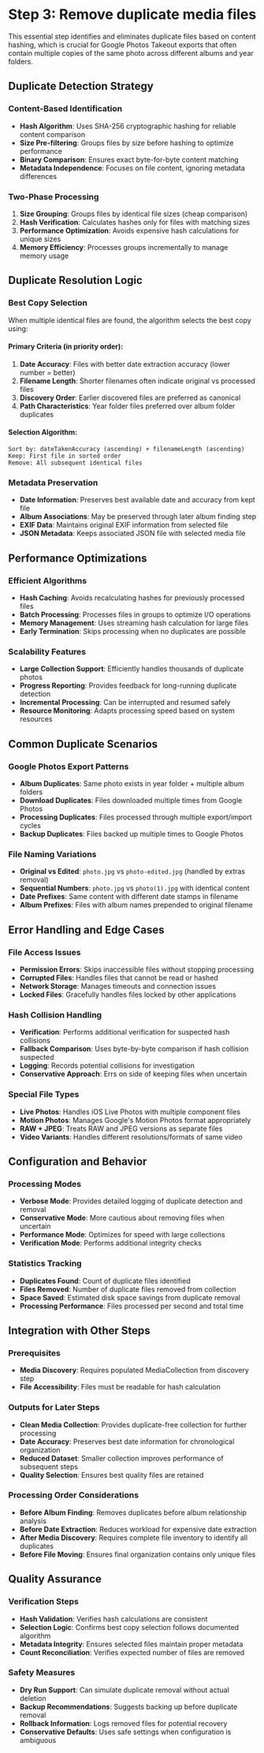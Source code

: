 # Step 3: Remove duplicate media files

This essential step identifies and eliminates duplicate files based on content hashing, which is crucial for Google Photos Takeout exports that often contain multiple copies of the same photo across different albums and year folders.

## Duplicate Detection Strategy

### Content-Based Identification
- **Hash Algorithm**: Uses SHA-256 cryptographic hashing for reliable content comparison
- **Size Pre-filtering**: Groups files by size before hashing to optimize performance
- **Binary Comparison**: Ensures exact byte-for-byte content matching
- **Metadata Independence**: Focuses on file content, ignoring metadata differences

### Two-Phase Processing
1. **Size Grouping**: Groups files by identical file sizes (cheap comparison)
2. **Hash Verification**: Calculates hashes only for files with matching sizes
3. **Performance Optimization**: Avoids expensive hash calculations for unique sizes
4. **Memory Efficiency**: Processes groups incrementally to manage memory usage

## Duplicate Resolution Logic

### Best Copy Selection
When multiple identical files are found, the algorithm selects the best copy using:

#### Primary Criteria (in priority order):
1. **Date Accuracy**: Files with better date extraction accuracy (lower number = better)
2. **Filename Length**: Shorter filenames often indicate original vs processed files
3. **Discovery Order**: Earlier discovered files are preferred as canonical
4. **Path Characteristics**: Year folder files preferred over album folder duplicates

#### Selection Algorithm:
```
Sort by: dateTakenAccuracy (ascending) + filenameLength (ascending)
Keep: First file in sorted order
Remove: All subsequent identical files
```

### Metadata Preservation
- **Date Information**: Preserves best available date and accuracy from kept file
- **Album Associations**: May be preserved through later album finding step
- **EXIF Data**: Maintains original EXIF information from selected file
- **JSON Metadata**: Keeps associated JSON file with selected media file

## Performance Optimizations

### Efficient Algorithms
- **Hash Caching**: Avoids recalculating hashes for previously processed files
- **Batch Processing**: Processes files in groups to optimize I/O operations
- **Memory Management**: Uses streaming hash calculation for large files
- **Early Termination**: Skips processing when no duplicates are possible

### Scalability Features
- **Large Collection Support**: Efficiently handles thousands of duplicate photos
- **Progress Reporting**: Provides feedback for long-running duplicate detection
- **Incremental Processing**: Can be interrupted and resumed safely
- **Resource Monitoring**: Adapts processing speed based on system resources

## Common Duplicate Scenarios

### Google Photos Export Patterns
- **Album Duplicates**: Same photo exists in year folder + multiple album folders
- **Download Duplicates**: Files downloaded multiple times from Google Photos
- **Processing Duplicates**: Files processed through multiple export/import cycles
- **Backup Duplicates**: Files backed up multiple times to Google Photos

### File Naming Variations
- **Original vs Edited**: `photo.jpg` vs `photo-edited.jpg` (handled by extras removal)
- **Sequential Numbers**: `photo.jpg` vs `photo(1).jpg` with identical content
- **Date Prefixes**: Same content with different date stamps in filename
- **Album Prefixes**: Files with album names prepended to original filename

## Error Handling and Edge Cases

### File Access Issues
- **Permission Errors**: Skips inaccessible files without stopping processing
- **Corrupted Files**: Handles files that cannot be read or hashed
- **Network Storage**: Manages timeouts and connection issues
- **Locked Files**: Gracefully handles files locked by other applications

### Hash Collision Handling
- **Verification**: Performs additional verification for suspected hash collisions
- **Fallback Comparison**: Uses byte-by-byte comparison if hash collision suspected
- **Logging**: Records potential collisions for investigation
- **Conservative Approach**: Errs on side of keeping files when uncertain

### Special File Types
- **Live Photos**: Handles iOS Live Photos with multiple component files
- **Motion Photos**: Manages Google's Motion Photos format appropriately
- **RAW + JPEG**: Treats RAW and JPEG versions as separate files
- **Video Variants**: Handles different resolutions/formats of same video

## Configuration and Behavior

### Processing Modes
- **Verbose Mode**: Provides detailed logging of duplicate detection and removal
- **Conservative Mode**: More cautious about removing files when uncertain
- **Performance Mode**: Optimizes for speed with large collections
- **Verification Mode**: Performs additional integrity checks

### Statistics Tracking
- **Duplicates Found**: Count of duplicate files identified
- **Files Removed**: Number of duplicate files removed from collection
- **Space Saved**: Estimated disk space savings from duplicate removal
- **Processing Performance**: Files processed per second and total time

## Integration with Other Steps

### Prerequisites
- **Media Discovery**: Requires populated MediaCollection from discovery step
- **File Accessibility**: Files must be readable for hash calculation

### Outputs for Later Steps
- **Clean Media Collection**: Provides duplicate-free collection for further processing
- **Date Accuracy**: Preserves best date information for chronological organization
- **Reduced Dataset**: Smaller collection improves performance of subsequent steps
- **Quality Selection**: Ensures best quality files are retained

### Processing Order Considerations
- **Before Album Finding**: Removes duplicates before album relationship analysis
- **Before Date Extraction**: Reduces workload for expensive date extraction
- **After Media Discovery**: Requires complete file inventory to identify all duplicates
- **Before File Moving**: Ensures final organization contains only unique files

## Quality Assurance

### Verification Steps
- **Hash Validation**: Verifies hash calculations are consistent
- **Selection Logic**: Confirms best copy selection follows documented algorithm
- **Metadata Integrity**: Ensures selected files maintain proper metadata
- **Count Reconciliation**: Verifies expected number of files are removed

### Safety Measures
- **Dry Run Support**: Can simulate duplicate removal without actual deletion
- **Backup Recommendations**: Suggests backing up before duplicate removal
- **Rollback Information**: Logs removed files for potential recovery
- **Conservative Defaults**: Uses safe settings when configuration is ambiguous